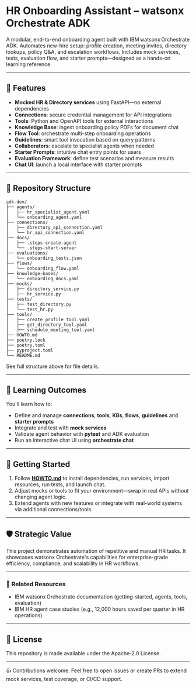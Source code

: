 # HR Onboarding Assistant – watsonx Orchestrate ADK

A modular, end-to-end onboarding agent built with IBM watsonx Orchestrate ADK. Automates new-hire setup: profile creation, meeting invites, directory lookups, policy Q&A, and escalation workflows. Includes mock services, tests, evaluation flow, and starter prompts—designed as a hands-on learning reference.

---

## 🚀 Features

- **Mocked HR & Directory services** using FastAPI—no external dependencies  
- **Connections**: secure credential management for API integrations  
- **Tools**: Python and OpenAPI tools for external interactions  
- **Knowledge Base**: ingest onboarding policy PDFs for document chat  
- **Flow Tool**: orchestrate multi-step onboarding operations  
- **Guidelines**: smart tool invocation based on query patterns  
- **Collaborators**: escalate to specialist agents when needed  
- **Starter Prompts**: intuitive chat entry points for users  
- **Evaluation Framework**: define test scenarios and measure results  
- **Chat UI**: launch a local interface with starter prompts

---

## 📁 Repository Structure

```text
adk-dev/
├── agents/
│   ├── hr_specialist_agent.yaml
│   └── onboarding_agent.yaml
├── connections/
│   ├── directory_api_connection.yaml
│   └── hr_api_connection.yaml
├── docs/
│   ├── .steps-create-agent
│   └── .steps-start-server
├── evaluations/
│   └── onboarding_tests.json
├── flows/
│   └── onboarding_flow.yaml
├── knowledge-bases/
│   └── onboarding_docs.yaml
├── mocks/
│   ├── directory_service.py
│   ├── hr_service.py
├── tests/
│   ├── test_directory.py
│   └── test_hr.py
├── tools/
│   ├── create_profile_tool.yaml
│   ├── get_directory_tool.yaml
│   ├── schedule_meeting_tool.yaml
├── HOWTO.md
├── poetry.lock
├── poetry.toml
├── pyproject.toml
└── README.md
```

See full structure above for file details.

---

## 🧠 Learning Outcomes

You'll learn how to:
- Define and manage **connections**, **tools**, **KBs**, **flows**, **guidelines** and **starter prompts**
- Integrate and test with **mock services**
- Validate agent behavior with **pytest** and ADK evaluation
- Run an interactive chat UI using **orchestrate chat**

---

## 📌 Getting Started

1. Follow **[HOWTO.md](HOWTO.md)** to install dependencies, run services, import resources, run tests, and launch chat.
2. Adjust mocks or tools to fit your environment—swap in real APIs without changing agent logic.
3. Extend agents with new features or integrate with real-world systems via additional connections/tools.

---

## 🛡️ Strategic Value

This project demonstrates automation of repetitive and manual HR tasks. It showcases watsonx Orchestrate's capabilities for enterprise-grade efficiency, compliance, and scalability in HR workflows.

---

### 🔗 Related Resources

- IBM watsonx Orchestrate documentation (getting-started, agents, tools, evaluation)  
- IBM HR agent case studies (e.g., 12,000 hours saved per quarter in HR operations)

---

## 📝 License

This repository is made available under the Apache‑2.0 License.

---

👍 Contributions welcome. Feel free to open issues or create PRs to extend mock services, test coverage, or CI/CD support.